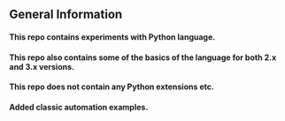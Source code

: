 ## General Information
#### This repo contains experiments with Python language.
####  This repo also contains some of the basics of the language for both 2.x and 3.x versions.
#### This repo does not contain any Python extensions etc.
#### Added classic automation examples.
